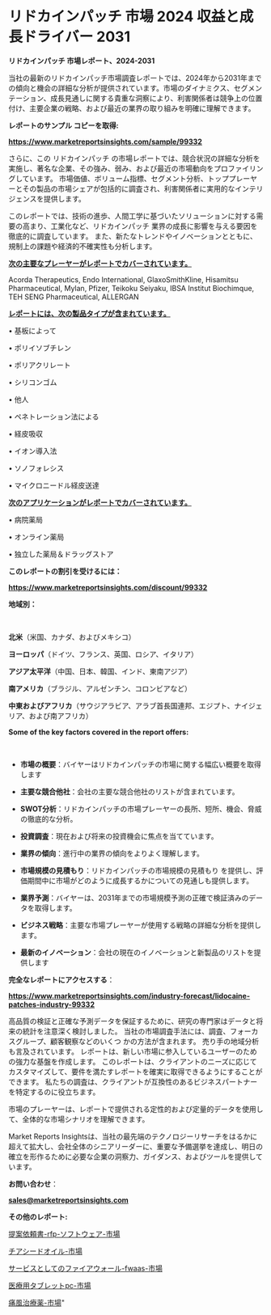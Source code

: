 # リドカインパッチ 市場 2024 収益と成長ドライバー 2031

<strong>リドカインパッチ 市場レポート、2024-2031</strong>

当社の最新のリドカインパッチ市場調査レポートでは、2024年から2031年までの傾向と機会の詳細な分析が提供されています。市場のダイナミクス、セグメンテーション、成長見通しに関する貴重な洞察により、利害関係者は競争上の位置付け、主要企業の戦略、および最近の業界の取り組みを明確に理解できます。



<strong>レポートのサンプル コピーを取得:</strong> <a href=https://www.marketreportsinsights.com/sample/99332>

<strong><u>https://www.marketreportsinsights.com/sample/99332</u></strong></a>

さらに、この リドカインパッチ の市場レポートでは、競合状況の詳細な分析を実施し、著名な企業、その強み、弱み、および最近の市場動向をプロファイリングしています。 市場価値、ボリューム指標、セグメント分析、トッププレーヤーとその製品の市場シェアが包括的に調査され、利害関係者に実用的なインテリジェンスを提供します。

このレポートでは、技術の進歩、人間工学に基づいたソリューションに対する需要の高まり、工業化など、リドカインパッチ 業界の成長に影響を与える要因を徹底的に調査しています。 また、新たなトレンドやイノベーションとともに、規制上の課題や経済的不確実性も分析します。



<strong><u>次の主要なプレーヤーがレポートでカバーされています。</u></strong>

Acorda Therapeutics, Endo International, GlaxoSmithKline, Hisamitsu Pharmaceutical, Mylan, Pfizer, Teikoku Seiyaku, IBSA Institut Biochimque, TEH SENG Pharmaceutical, ALLERGAN



<strong><u><b>レポートには、次の製品タイプが含まれています。</b></u></strong>

• 基板によって

• ポリイソブチレン

• ポリアクリレート

• シリコンゴム

• 他人

• ペネトレーション法による

• 経皮吸収

• イオン導入法

• ソノフォレシス

• マイクロニードル経皮送達



<strong><u><b>次のアプリケーションがレポートでカバーされています。</b></u></strong>

• 病院薬局

• オンライン薬局

• 独立した薬局＆ドラッグストア



<strong><b>このレポートの割引を受けるには：</b></strong>

<a href=https://www.marketreportsinsights.com/discount/99332>

<strong><u>https://www.marketreportsinsights.com/discount/99332</u></strong></a>



<strong>地域別：</strong>

<strong> </strong>



<strong>北米</strong>（米国、カナダ、およびメキシコ）



<strong>ヨーロッパ</strong>（ドイツ、フランス、英国、ロシア、イタリア）



<strong>アジア太平洋</strong>（中国、日本、韓国、インド、東南アジア）



<strong>南アメリカ</strong>（ブラジル、アルゼンチン、コロンビアなど）



<strong>中東およびアフリカ</strong>（サウジアラビア、アラブ首長国連邦、エジプト、ナイジェリア、および南アフリカ）



<strong>Some of the key factors covered in the report offers:</strong>

<strong> </strong>
<ul>
  <li>

<strong>市場の概要</strong>：バイヤーはリドカインパッチの市場に関する幅広い概要を取得します</li>
  <li>

<strong>主要な競合他社</strong>：会社の主要な競合他社のリストが含まれています。</li>
  <li>

<strong>SWOT分析</strong>：リドカインパッチの市場プレーヤーの長所、短所、機会、脅威の徹底的な分析。</li>
  <li>

<strong>投資調査</strong>：現在および将来の投資機会に焦点を当てています。</li>
  <li>

<strong>業界の傾向</strong>：進行中の業界の傾向をよりよく理解します。</li>
  <li>

<strong>市場規模の見積もり</strong>：リドカインパッチの市場規模の見積もり を提供し、評価期間中に市場がどのように成長するかについての見通しも提供します。</li>
  <li>

<strong>業界予測</strong>：バイヤーは、2031年までの市場規模予測の正確で検証済みのデータを取得します。</li>
  <li>

<strong>ビジネス戦略</strong>：主要な市場プレーヤーが使用する戦略の詳細な分析を提供します。</li>
  <li>

<strong>最新のイノベーション</strong>：会社の現在のイノベーションと新製品のリストを提供します</li>
</ul>


<strong>完全なレポートにアクセスする</strong>：

<a href=https://www.marketreportsinsights.com/industry-forecast/lidocaine-patches-industry-99332>

<strong><u>https://www.marketreportsinsights.com/industry-forecast/lidocaine-patches-industry-99332</u></strong></a>

高品質の検証と正確な予測データを保証するために、研究の専門家はデータと将来の統計を注意深く検討しました。 当社の市場調査手法には、調査、フォーカスグループ、顧客観察などのいくつ かの方法が含まれます。 売り手の地域分析も言及されています。 レポートは、新しい市場に参入しているユーザーのための強力な基盤を作成します。 このレポートは、クライアントのニーズに応じてカスタマイズして、要件を満たすレポートを確実に取得できるようにすることができます。 私たちの調査は、クライアントが互換性のあるビジネスパートナーを特定するのに役立ちます。

市場のプレーヤーは、レポートで提供される定性的および定量的データを使用して、全体的な市場シナリオを理解できます。

Market Reports Insightsは、当社の最先端のテクノロジーリサーチをはるかに超えて拡大し、会社全体のシニアリーダーに、重要な予備選挙を達成し、明日の確立を形作るために必要な企業の洞察力、ガイダンス、およびツールを提供しています。



<strong><b>お問い合わせ</b></strong>：

<a href=mailto:sales@marketreportsinsights.com>

<strong><u>sales@marketreportsinsights.com</u></strong></a>



<strong>その他のレポート:</strong>

<a href=https://www.linkedin.com/pulse/提案依頼書-rfp-ソフトウェア-市場-2023-収益と成長ドライバー-2030-pr-news-hub-6lojf/>提案依頼書-rfp-ソフトウェア-市場</a>

<a href=https://www.linkedin.com/pulse/チアシードオイル-市場-2023-swot-分析と成長率-2030-analytics-achievers-24-analysis-5dtsf/>チアシードオイル-市場</a>

<a href=https://www.linkedin.com/pulse/サービスとしてのファイアウォール-fwaas-市場-2023-swot-ijj0f/>サービスとしてのファイアウォール-fwaas-市場</a>

<a href=https://www.linkedin.com/pulse/医療用タブレットpc-市場-2023-最新の-cagr-および成長分析-2030-pr-news-hub-zhnef/>医療用タブレットpc-市場</a>

<a href=https://www.linkedin.com/pulse/痛風治療薬-市場-2023-収益と成長ドライバー-2030-consumer-connection-collective-360-p9hof/>痛風治療薬-市場</a>"
